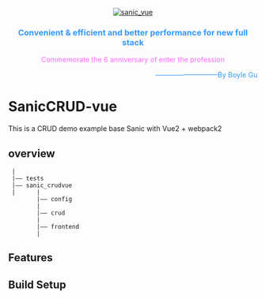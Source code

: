 <p align="center">
  <a href ="##"><img alt="sanic_vue" src="http://i2.muimg.com/536217/20f0cc743f009782.png"></a>

<h3 align="center" style="color:	#3399FF">
Convenient & efficient and better performance for new full stack
</h3>

<p align="center" style="color: #FF66FF">Commemorate the 6 anniversary of enter the profession</p>

<p align="right" style="color: #3399FF">—————————By Boyle Gu</p>


SanicCRUD-vue
====
This is a CRUD demo example base Sanic with Vue2 + webpack2 


## overview

  

     |
     |—— tests
     |—— sanic_crudvue 
     |      |
            |—— config
            |
            |—— crud
            |
            |—— frontend
            |


## Features


## Build Setup